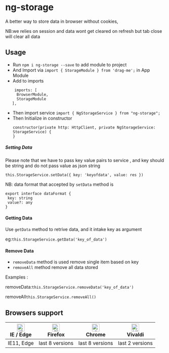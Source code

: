 # ng-storage

A better way to store data in browser without cookies,

NB:we relies on session and data wont get cleared on refresh but tab close will clear all data


## Usage
 - Run `npm i ng-storage --save` to add module to project
 - And Import via `import { StorageModule } from 'drag-me';` in App Module
 - Add to imports
 ```
     imports: [
      BrowserModule,
      StorageModule
    ],
 ```

- Then import service `import { NgStorageService } from "ng-storage";`
- Then Initialize in constructor
    ```
    constructor(private http: HttpClient, private NgStorageService: StorageService) {
    }
   ``` 

##### Setting Data

Please note that we have to pass key value pairs to service , and key should be string and do not pass value as json string

 `this.StorageService.setData({ key: 'keyofdata', value: res })`

 NB: data format that accepted by `setData` method is
    
    export interface dataFormat {
     key: string
     value?: any
    }

#### Getting Data

Use `getData` method to retrive data, and it intake key as argument

eg:`this.StorageService.getData('key_of_data')`

#### Remove Data

 - `removeData` method is used remove single item based on key
 - `removeAll` method remove all data stored

 Examples :

 removeData:`this.StorageService.removeData('key_of_data')`

 removeAll`this.StorageService.removeAll()`

 ## Browsers support

| [<img src="https://raw.githubusercontent.com/alrra/browser-logos/master/src/edge/edge_48x48.png" alt="IE / Edge" width="24px" height="24px" />](http://godban.github.io/browsers-support-badges/)</br>IE / Edge | [<img src="https://raw.githubusercontent.com/alrra/browser-logos/master/src/firefox/firefox_48x48.png" alt="Firefox" width="24px" height="24px" />](http://godban.github.io/browsers-support-badges/)</br>Firefox | [<img src="https://raw.githubusercontent.com/alrra/browser-logos/master/src/chrome/chrome_48x48.png" alt="Chrome" width="24px" height="24px" />](http://godban.github.io/browsers-support-badges/)</br>Chrome | [<img src="https://raw.githubusercontent.com/alrra/browser-logos/master/src/vivaldi/vivaldi_48x48.png" alt="Vivaldi" width="24px" height="24px" />](http://godban.github.io/browsers-support-badges/)</br>Vivaldi |
| --------- | --------- | --------- | --------- |
| IE11, Edge| last 8 versions| last 8 versions| last 2 versions
